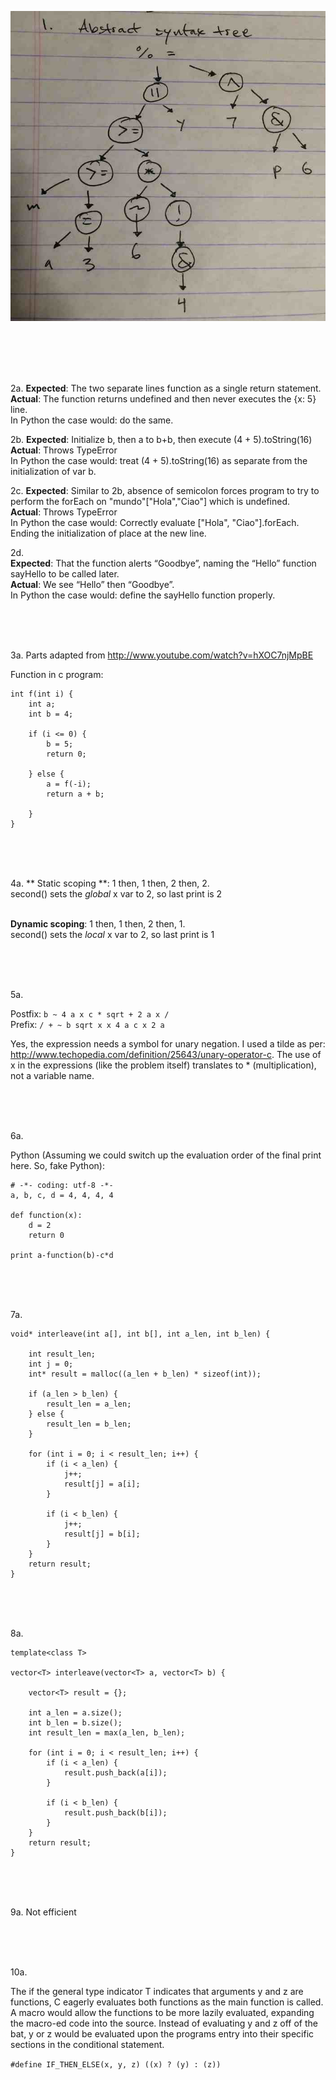 ![alt tag](./tree.jpeg)

<br><br><br><br>



2a. 
**Expected**: The two separate lines function as a single return statement.
    <BR>**Actual**: The function returns undefined and then never executes the {x: 5} line.
    <BR>In Python the case would: do the same.

2b.
 **Expected**: Initialize b, then a to b+b, then execute (4 + 5).toString(16)
    <BR>**Actual**: Throws TypeError
    <BR>In Python the case would: treat (4 + 5).toString(16) as separate from the initialization of var b.

2c. 
**Expected**: Similar to 2b, absence of semicolon forces program to try to perform the forEach on "mundo"["Hola","Ciao"] which is undefined.
    <BR>**Actual**: Throws TypeError
    <BR>In Python the case would: Correctly evaluate ["Hola", "Ciao"].forEach. Ending the initialization of place at the new line.

2d.  
**Expected**: That the function alerts “Goodbye”, naming the “Hello” function sayHello to be called later.
     <BR>**Actual**: We see “Hello” then “Goodbye”. 
   <BR> In Python the case would: define the sayHello function properly.

<br><br><br>



3a. 
 Parts adapted from http://www.youtube.com/watch?v=hXOC7njMpBE

Function in c program:

```
int f(int i) {
	int a;
	int b = 4;

	if (i <= 0) {
		b = 5;
		return 0;

	} else {
		a = f(-i);
		return a + b;

	}
}
```



<br><br><br>


4a.
** Static scoping **: 1 then, 1 then, 2 then, 2.<br>
second() sets the *global* x var to 2, so last print is 2<br><br>

 **Dynamic scoping**: 1 then, 1 then, 2 then, 1. <br>
second() sets the *local* x var to 2, so last print is 1





<br><br><br>



5a.

Postfix: ```b ~ 4 a x c * sqrt + 2 a x / ```<br>
Prefix: ```/ + ~ b sqrt x x 4 a c x 2 a```

Yes, the expression needs a symbol for unary negation. I used a tilde as per: http://www.techopedia.com/definition/25643/unary-operator-c. The use of x in the expressions (like the problem itself) translates to *  (multiplication), not a variable name.





<br><br><br>




6a.


Python (Assuming we could switch up the evaluation order of the final print here. So, fake Python):

```
# -*- coding: utf-8 -*-
a, b, c, d = 4, 4, 4, 4

def function(x): 
	d = 2
	return 0

print a-function(b)-c*d
```




<br><br><br>




7a. 


```
void* interleave(int a[], int b[], int a_len, int b_len) {

	int result_len;
	int j = 0;
	int* result = malloc((a_len + b_len) * sizeof(int));

	if (a_len > b_len) {
		result_len = a_len;
	} else {
		result_len = b_len;
	}

	for (int i = 0; i < result_len; i++) {
		if (i < a_len) {
			j++;
			result[j] = a[i];
		}

		if (i < b_len) {
			j++;
			result[j] = b[i];
		}
	}
	return result;
}
```




<br><br><br>



8a.


```
template<class T>

vector<T> interleave(vector<T> a, vector<T> b) {

	vector<T> result = {};

	int a_len = a.size();
	int b_len = b.size();
	int result_len = max(a_len, b_len);

	for (int i = 0; i < result_len; i++) {
		if (i < a_len) {
			result.push_back(a[i]);
		}

		if (i < b_len) {
			result.push_back(b[i]);
		}
	}
	return result;
}
```




<br><br><br>


9a. 
Not efficient



<br><br><br>





10a. 

The if the general type indicator T indicates that arguments y and z are functions, C eagerly evaluates both functions as the main function is called. A macro would allow the functions to be more lazily evaluated, expanding the macro-ed code into the source. Instead of evaluating y and z off of the bat, y or z would be evaluated upon the programs entry into their specific sections in the conditional statement.

```#define IF_THEN_ELSE(x, y, z) ((x) ? (y) : (z))```


